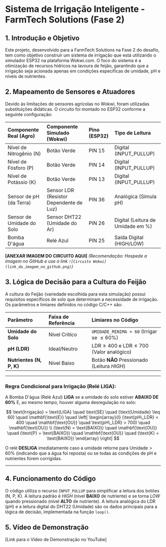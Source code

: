 # Sistema de Irrigação Inteligente - FarmTech Solutions (Fase 2)

## 1. Introdução e Objetivo

Este projeto, desenvolvido para a FarmTech Solutions na Fase 2 do desafio, tem como objetivo construir um sistema de irrigação que está utilizando o simulador ESP32 na plataforma Wokwi.com. O foco do sistema é a otimização de recursos hídricos na lavoura de feijão, garantindo que a irrigação seja acionada apenas em condições específicas de umidade, pH e níveis de nutrientes.

## 2. Mapeamento de Sensores e Atuadores

Devido às limitações de sensores agrícolas no Wokwi, foram utilizadas substituições didáticas. O circuito foi montado no ESP32 conforme a seguinte configuração:

| Componente Real (Agro) | Componente Simulado (Wokwi) | Pino (ESP32) | Tipo de Leitura |
| :--- | :--- | :--- | :--- |
| Nível de Nitrogênio (N) | Botão Verde | PIN 15 | Digital (INPUT_PULLUP) |
| Nível de Fósforo (P) | Botão Verde | PIN 14 | Digital (INPUT_PULLUP) |
| Nível de Potássio (K) | Botão Verde | PIN 13 | Digital (INPUT_PULLUP) |
| Sensor de pH (da Terra) | Sensor LDR (Resistor Dependente de Luz) | PIN 36 | Analógica (Simula pH) |
| Sensor de Umidade do Solo | Sensor DHT22 (Umidade do Ar) | PIN 26 | Digital (Leitura de Umidade em %) |
| Bomba D'água | Relé Azul | PIN 25 | Saída Digital (HIGH/LOW) |

**[ANEXAR IMAGEM DO CIRCUITO AQUI]**
*(Recomendação: Hospede a imagem no GitHub e use o link `![Circuito Wokwi](link_da_imagem_no_github.png)`)*

## 3. Lógica de Decisão para a Cultura do Feijão

A cultura do Feijão (variedade escolhida para esta simulação) possui requisitos específicos de solo que determinam a necessidade de irrigação. Os parâmetros e limiares definidos no código C/C++ são:

| Parâmetro | Faixa de Referência | Limiares no Código |
| :--- | :--- | :--- |
| **Umidade do Solo** | Nível Crítico | `UMIDADE_MINIMA = 60` (Irrigar se $\leq 60\%$) |
| **pH (LDR)** | Ideal/Neutro | $\text{LDR} \geq 400$ e $\text{LDR} \leq 700$ (Valor analógico) |
| **Nutrientes (N, P, K)** | Nível Baixo | Botão **NÃO** Pressionado (Leitura $HIGH$) |

---

### **Regra Condicional para Irrigação (Relé LIGA):**

A Bomba D'água (Relé Azul) **LIGA** se a umidade do solo estiver **ABAIXO DE 60%** E, ao mesmo tempo, houver alguma desregulação no solo:

$$
\text{Irrigação} = \text{LIGA} \quad \text{SE} \quad (\text{Umidade} \leq 60) \quad \mathbf{\text{E}} \quad \left[ \begin{array}{l} (\text{pH\_LDR} < 400 \quad \mathbf{\text{OU}} \quad \text{pH\_LDR} > 700) \quad \mathbf{\text{OU}} \\ (\text{N} = \text{BAIXO}) \quad \mathbf{\text{OU}} \quad (\text{P} = \text{BAIXO}) \quad \mathbf{\text{OU}} \quad (\text{K} = \text{BAIXO}) \end{array} \right]
$$

O relé **DESLIGA** imediatamente caso a umidade retorne para $\text{Umidade} > 60\%$ (indicando que a água foi reposta) ou se todas as condições de pH e nutrientes forem corrigidas.

---

## 4. Funcionamento do Código

O código utiliza o recurso `INPUT_PULLUP` para simplificar a leitura dos botões (N, P, K). A leitura padrão é $HIGH$ (nível **BAIXO** de nutriente) e se torna $LOW$ quando pressionado (nível **ALTO** de nutriente). A leitura analógica do LDR (pH) e a leitura digital do DHT22 (Umidade) são os dados principais para a lógica de decisão, implementada na função `loop()`.

## 5. Vídeo de Demonstração

[Link para o Vídeo de Demonstração no YouTube]